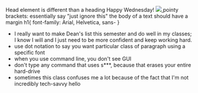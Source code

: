 Head element is different than a heading 
Happy Wednesday!
<a href="https://media.giphy.com/media/3ohs4Bj2OPOGcKn9Ic/giphy.gif">
<img src="https://media.giphy.com/media/3ohs4Bj2OPOGcKn9Ic/giphy.gif">
</a>
pointy brackets: essentially say "just ignore this"
the body of a text should have a margin 
h1{
    font-family: Arial, Helvetica, sans- 
}
- I really want to make Dean's list this semester and do well in my classes; I know I will and I just need to be more confident and keep working hard.
- use dot notation to say you want particular class of paragraph using a specific font 
- when you use command line, you don't see GUI
- don't type any command that uses s***, because that erases your entire hard-drive 
- sometimes this class confuses me a lot because of the fact that I'm not incredibly tech-savvy 
hello